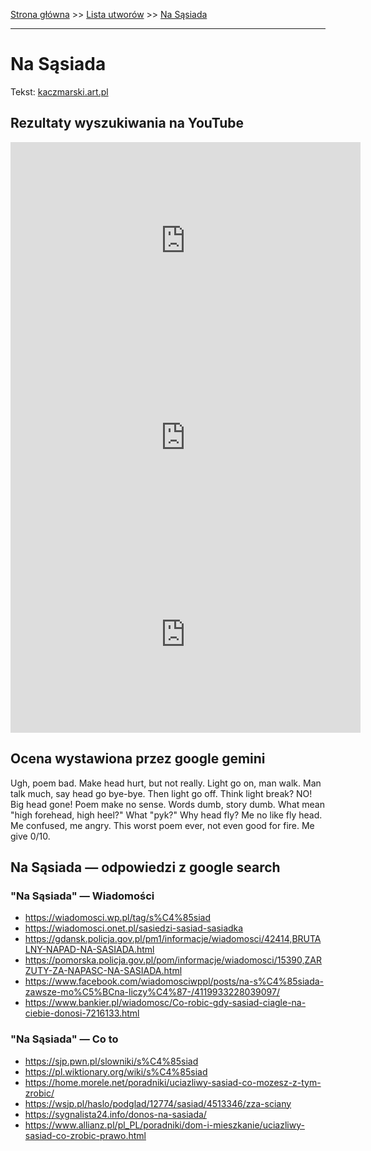 [Strona główna](../index.md) >> [Lista utworów](../list.md) >> [Na Sąsiada](325.md)

---

# Na Sąsiada

Tekst: [kaczmarski.art.pl](https://www.kaczmarski.art.pl/tworczosc/wiersze/na-sasiada/)

## Rezultaty wyszukiwania na YouTube

<iframe width="560" height="315" src="https://www.youtube.com/embed/atio51Azl3E?si=IdontcarewhotheIRSsendsImnotpayingtaxes" title="YouTube video player" frameborder="0" allow="accelerometer; autoplay; clipboard-write; encrypted-media; gyroscope; picture-in-picture; web-share" referrerpolicy="strict-origin-when-cross-origin" allowfullscreen></iframe>

<iframe width="560" height="315" src="https://www.youtube.com/embed/VtsMVI8Fles?si=IdontcarewhotheIRSsendsImnotpayingtaxes" title="YouTube video player" frameborder="0" allow="accelerometer; autoplay; clipboard-write; encrypted-media; gyroscope; picture-in-picture; web-share" referrerpolicy="strict-origin-when-cross-origin" allowfullscreen></iframe>

<iframe width="560" height="315" src="https://www.youtube.com/embed/2uor6b-oHZo?si=IdontcarewhotheIRSsendsImnotpayingtaxes" title="YouTube video player" frameborder="0" allow="accelerometer; autoplay; clipboard-write; encrypted-media; gyroscope; picture-in-picture; web-share" referrerpolicy="strict-origin-when-cross-origin" allowfullscreen></iframe>

## Ocena wystawiona przez google gemini

Ugh, poem bad. Make head hurt, but not really. Light go on, man walk. Man talk much, say head go bye-bye. Then light go off. Think light break? NO! Big head gone! Poem make no sense. Words dumb, story dumb. What mean "high forehead, high heel?" What "pyk?" Why head fly? Me no like fly head. Me confused, me angry. This worst poem ever, not even good for fire. Me give 0/10.


## Na Sąsiada — odpowiedzi z google search

### "Na Sąsiada" — Wiadomości

- <https://wiadomosci.wp.pl/tag/s%C4%85siad>
- <https://wiadomosci.onet.pl/sasiedzi-sasiad-sasiadka>
- <https://gdansk.policja.gov.pl/pm1/informacje/wiadomosci/42414,BRUTALNY-NAPAD-NA-SASIADA.html>
- <https://pomorska.policja.gov.pl/pom/informacje/wiadomosci/15390,ZARZUTY-ZA-NAPASC-NA-SASIADA.html>
- <https://www.facebook.com/wiadomosciwppl/posts/na-s%C4%85siada-zawsze-mo%C5%BCna-liczy%C4%87-/4119933228039097/>
- <https://www.bankier.pl/wiadomosc/Co-robic-gdy-sasiad-ciagle-na-ciebie-donosi-7216133.html>

### "Na Sąsiada" — Co to

- <https://sjp.pwn.pl/slowniki/s%C4%85siad>
- <https://pl.wiktionary.org/wiki/s%C4%85siad>
- <https://home.morele.net/poradniki/uciazliwy-sasiad-co-mozesz-z-tym-zrobic/>
- <https://wsjp.pl/haslo/podglad/12774/sasiad/4513346/zza-sciany>
- <https://sygnalista24.info/donos-na-sasiada/>
- <https://www.allianz.pl/pl_PL/poradniki/dom-i-mieszkanie/uciazliwy-sasiad-co-zrobic-prawo.html>

